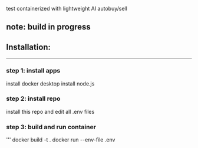 test containerized with lightweight AI autobuy/sell

note: build in progress
-----
## Installation:
----
### step 1: install apps

install docker desktop
install node.js

### step 2: install repo

install this repo and edit all .env files

### step 3: build and run container

'''
docker build -t <containername> .
docker run --env-file .env <continername>
